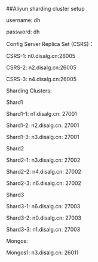##Aliyun sharding cluster setup



username: dh

password: dh



Config Server Replica Set (CSRS)：

CSRS-1: n0.disalg.cn:26005

CSRS-2: n2.disalg.cn:26005

CSRS-3: n4.disalg.cn:26005



Sharding Clusters:

Shard1

Shard1-1: n1.disalg.cn: 27001

Shard1-2: n2.disalg.cn: 27001

Shard1-3: n3.disalg.cn: 27001

Shard2

Shard2-1: n3.disalg.cn: 27002

Shard2-2: n4.disalg.cn: 27002

Shard2-3: n6.disalg.cn: 27002

Shard3

Shard3-1: n6.disalg.cn: 27003

Shard3-2: n0.disalg.cn: 27003

Shard3-3: n1.disalg.cn: 27003



Mongos:

Mongos1: n3.disalg.cn: 26011